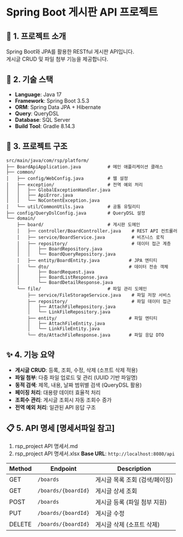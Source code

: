 # Spring Boot 게시판 API 프로젝트

## 📘 1. 프로젝트 소개
Spring Boot와 JPA를 활용한 RESTful 게시판 API입니다.  
게시글 CRUD 및 파일 첨부 기능을 제공합니다.

## 🧰 2. 기술 스택
- **Language**: Java 17
- **Framework**: Spring Boot 3.5.3
- **ORM**: Spring Data JPA + Hibernate
- **Query**: QueryDSL
- **Database**: SQL Server
- **Build Tool**: Gradle 8.14.3

## 📁 3. 프로젝트 구조
```
src/main/java/com/rsp/platform/
├── BoardApiApplication.java          # 메인 애플리케이션 클래스
├── common/
│   ├── config/WebConfig.java         # 웹 설정
│   ├── exception/                    # 전역 예외 처리
│   │   ├── GlobalExceptionHandler.java
│   │   ├── ApiError.java
│   │   └── NoContentException.java
│   └── util/CommonUtils.java         # 공통 유틸리티
├── config/QueryDslConfig.java        # QueryDSL 설정
└── domain/
    ├── board/                        # 게시판 도메인
    │   ├── controller/BoardController.java    # REST API 컨트롤러
    │   ├── service/BoardService.java          # 비즈니스 로직
    │   ├── repository/                        # 데이터 접근 계층
    │   │   ├── BoardRepository.java
    │   │   └── BoardQueryRepository.java
    │   ├── entity/BoardEntity.java           # JPA 엔티티
    │   └── dto/                              # 데이터 전송 객체
    │       ├── BoardRequest.java
    │       ├── BoardListResponse.java
    │       └── BoardDetailResponse.java
    └── file/                         # 파일 관리 도메인
        ├── service/FileStorageService.java    # 파일 저장 서비스
        ├── repository/                        # 파일 데이터 접근
        │   ├── AttachFileRepository.java
        │   └── LinkFileRepository.java
        ├── entity/                           # 파일 엔티티
        │   ├── AttachFileEntity.java
        │   └── LinkFileEntity.java
        └── dto/AttachFileResponse.java       # 파일 응답 DTO
```

## ✨ 4. 기능 요약
- **게시글 CRUD**: 등록, 조회, 수정, 삭제 (소프트 삭제 적용)
- **파일 첨부**: 다중 파일 업로드 및 관리 (UUID 기반 파일명)
- **동적 검색**: 제목, 내용, 날짜 범위별 검색 (QueryDSL 활용)
- **페이징 처리**: 대용량 데이터 효율적 처리
- **조회수 관리**: 게시글 조회시 자동 조회수 증가
- **전역 예외 처리**: 일관된 API 응답 구조

## 📋 5. API 명세 [명세서파일 참고]
1. rsp_project API 명세서.md
2. rsp_project API 명세서.xlsx
**Base URL**: `http://localhost:8080/api`

| Method | Endpoint | Description |
|--------|----------|-------------|
| GET | `/boards` | 게시글 목록 조회 (검색/페이징) |
| GET | `/boards/{boardId}` | 게시글 상세 조회 |
| POST | `/boards` | 게시글 등록 (파일 첨부 지원) |
| PUT | `/boards/{boardId}` | 게시글 수정 |
| DELETE | `/boards/{boardId}` | 게시글 삭제 (소프트 삭제) |
